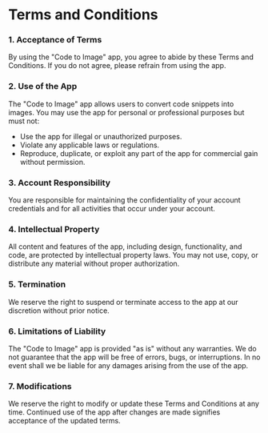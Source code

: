 # Terms and Conditions

### 1. Acceptance of Terms
By using the "Code to Image" app, you agree to abide by these Terms and Conditions. If you do not agree, please refrain from using the app.

### 2. Use of the App
The "Code to Image" app allows users to convert code snippets into images. You may use the app for personal or professional purposes but must not:
- Use the app for illegal or unauthorized purposes.
- Violate any applicable laws or regulations.
- Reproduce, duplicate, or exploit any part of the app for commercial gain without permission.

### 3. Account Responsibility
You are responsible for maintaining the confidentiality of your account credentials and for all activities that occur under your account.

### 4. Intellectual Property
All content and features of the app, including design, functionality, and code, are protected by intellectual property laws. You may not use, copy, or distribute any material without proper authorization.

### 5. Termination
We reserve the right to suspend or terminate access to the app at our discretion without prior notice.

### 6. Limitations of Liability
The "Code to Image" app is provided "as is" without any warranties. We do not guarantee that the app will be free of errors, bugs, or interruptions. In no event shall we be liable for any damages arising from the use of the app.

### 7. Modifications
We reserve the right to modify or update these Terms and Conditions at any time. Continued use of the app after changes are made signifies acceptance of the updated terms.
